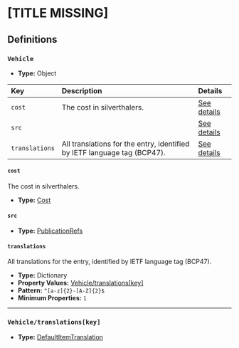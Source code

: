 # [TITLE MISSING]

## Definitions

### <a name="Vehicle"></a> `Vehicle`

- **Type:** Object

Key | Description | Details
:-- | :-- | :--
`cost` | The cost in silverthalers. | <a href="#Vehicle/cost">See details</a>
`src` |  | <a href="#Vehicle/src">See details</a>
`translations` | All translations for the entry, identified by IETF language tag (BCP47). | <a href="#Vehicle/translations">See details</a>

#### <a name="Vehicle/cost"></a> `cost`

The cost in silverthalers.

- **Type:** <a href="./_Item.md#Cost">Cost</a>

#### <a name="Vehicle/src"></a> `src`

- **Type:** <a href="../../source/_PublicationRef.md#PublicationRefs">PublicationRefs</a>

#### <a name="Vehicle/translations"></a> `translations`

All translations for the entry, identified by IETF language tag (BCP47).

- **Type:** Dictionary
- **Property Values:** <a href="#Vehicle/translations[key]">Vehicle/translations[key]</a>
- **Pattern:** `^[a-z]{2}-[A-Z]{2}$`
- **Minimum Properties:** `1`

---

### <a name="Vehicle/translations[key]"></a> `Vehicle/translations[key]`

- **Type:** <a href="./_Item.md#DefaultItemTranslation">DefaultItemTranslation</a>
